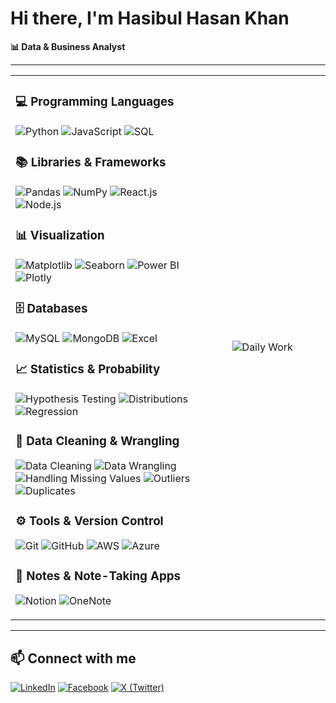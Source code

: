 # Hi there, I'm Hasibul Hasan Khan

**📊 Data & Business Analyst**

---

<table style="width: 100%;">
<tr>
<td style="vertical-align: middle;">

### 💻 Programming Languages
![Python](https://img.shields.io/badge/-Python-000?&logo=Python) 
![JavaScript](https://img.shields.io/badge/-JavaScript-000?&logo=JavaScript) 
![SQL](https://img.shields.io/badge/-SQL-000?&logo=MySQL) 

### 📚 Libraries & Frameworks
![Pandas](https://img.shields.io/badge/-Pandas-000?&logo=pandas) 
![NumPy](https://img.shields.io/badge/-NumPy-000?&logo=numpy) 
![React.js](https://img.shields.io/badge/-React-000?&logo=react) 
![Node.js](https://img.shields.io/badge/-Node.js-000?&logo=node.js) 

### 📊 Visualization
![Matplotlib](https://img.shields.io/badge/-Matplotlib-000?&logo=plotly) 
![Seaborn](https://img.shields.io/badge/-Seaborn-000?&logo=python) 
![Power BI](https://img.shields.io/badge/-Power%20BI-000?&logo=Power-BI&logoColor=F2C811) 
![Plotly](https://img.shields.io/badge/-Plotly-000?&logo=plotly) 

### 🗄️ Databases
![MySQL](https://img.shields.io/badge/-MySQL-000?&logo=MySQL) 
![MongoDB](https://img.shields.io/badge/-MongoDB-000?&logo=MongoDB&logoColor=47A248) 
![Excel](https://img.shields.io/badge/-Excel-000?&logo=microsoft-excel) 

### 📈 Statistics & Probability
![Hypothesis Testing](https://img.shields.io/badge/-Hypothesis%20Testing-000?&logo=google-analytics) 
![Distributions](https://img.shields.io/badge/-Distributions-000?&logo=google-analytics) 
![Regression](https://img.shields.io/badge/-Regression-000?&logo=google-analytics) 

### 🧹 Data Cleaning & Wrangling
![Data Cleaning](https://img.shields.io/badge/-Data%20Cleaning-000?&logo=databricks) 
![Data Wrangling](https://img.shields.io/badge/-Data%20Wrangling-000?&logo=tableau) 
![Handling Missing Values](https://img.shields.io/badge/-Missing%20Values-000?&logo=google-analytics) 
![Outliers](https://img.shields.io/badge/-Outliers-000?&logo=google-analytics) 
![Duplicates](https://img.shields.io/badge/-Duplicates-000?&logo=google-analytics) 

### ⚙️ Tools & Version Control
![Git](https://img.shields.io/badge/-Git-000?&logo=Git) 
![GitHub](https://img.shields.io/badge/-GitHub-000?&logo=GitHub) 
![AWS](https://img.shields.io/badge/-AWS-000?&logo=Amazon-AWS) 
![Azure](https://img.shields.io/badge/-Azure-000?&logo=Microsoft-Azure) 

### 📝 Notes & Note-Taking Apps
![Notion](https://img.shields.io/badge/-Notion-000?&logo=Notion&logoColor=white) 
![OneNote](https://img.shields.io/badge/-OneNote-000?&logo=Microsoft-OneNote&logoColor=purple)



</td>

<td style="vertical-align: middle; text-align: center; width: 40%;">
<img src="https://i.imgur.com/uhZdH9C.gif" alt="Daily Work" style="max-width: 80%; height: auto;" />
</td>
</tr>
</table>

---

## 📫 Connect with me
[![LinkedIn](https://img.shields.io/badge/-LinkedIn-000?&logo=LinkedIn&logoColor=0A66C2)](https://www.linkedin.com/in/hasibulhasankhan/)
[![Facebook](https://img.shields.io/badge/-Facebook-000?&logo=Facebook&logoColor=1877F2)](https://www.facebook.com/hasibulhasankhan2/)
[![X (Twitter)](https://img.shields.io/badge/-X-000?&logo=X&logoColor=white)](https://x.com/Hasib2277)
